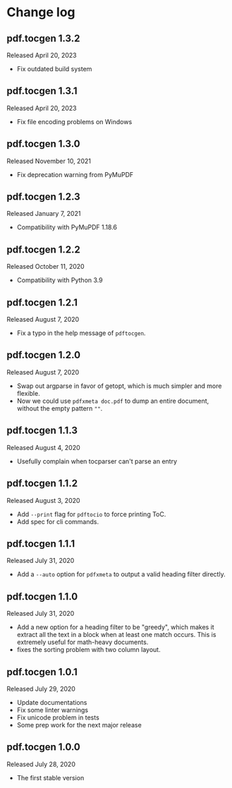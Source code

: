Change log
==========

pdf.tocgen 1.3.2
----------------

Released April 20, 2023

- Fix outdated build system

pdf.tocgen 1.3.1
----------------

Released April 20, 2023

- Fix file encoding problems on Windows

pdf.tocgen 1.3.0
----------------

Released November 10, 2021

- Fix deprecation warning from PyMuPDF

pdf.tocgen 1.2.3
----------------

Released January 7, 2021

- Compatibility with PyMuPDF 1.18.6

pdf.tocgen 1.2.2
----------------

Released October 11, 2020

- Compatibility with Python 3.9

pdf.tocgen 1.2.1
----------------

Released August 7, 2020

- Fix a typo in the help message of `pdftocgen`.

pdf.tocgen 1.2.0
----------------

Released August 7, 2020

- Swap out argparse in favor of getopt, which is much simpler and more
  flexible.
- Now we could use `pdfxmeta doc.pdf` to dump an entire document, without the
  empty pattern `""`.

pdf.tocgen 1.1.3
----------------

Released August 4, 2020

- Usefully complain when tocparser can't parse an entry

pdf.tocgen 1.1.2
----------------

Released August 3, 2020

- Add `--print` flag for `pdftocio` to force printing ToC.
- Add spec for cli commands.

pdf.tocgen 1.1.1
----------------

Released July 31, 2020

- Add a `--auto` option for `pdfxmeta` to output a valid heading filter directly.

pdf.tocgen 1.1.0
----------------

Released July 31, 2020

- Add a new option for a heading filter to be "greedy", which makes it extract
  all the text in a block when at least one match occurs. This is extremely
  useful for math-heavy documents.
- fixes the sorting problem with two column layout.

pdf.tocgen 1.0.1
----------------

Released July 29, 2020

- Update documentations
- Fix some linter warnings
- Fix unicode problem in tests
- Some prep work for the next major release

pdf.tocgen 1.0.0
----------------

Released July 28, 2020

- The first stable version
